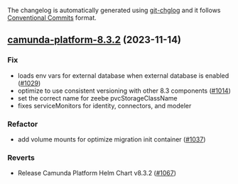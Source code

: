 The changelog is automatically generated using [git-chglog](https://github.com/git-chglog/git-chglog)
and it follows [Conventional Commits](https://www.conventionalcommits.org/en/v1.0.0/) format.


<a name="camunda-platform-8.3.2"></a>
## [camunda-platform-8.3.2](https://github.com/camunda/camunda-platform-helm/compare/camunda-platform-8.3.1...camunda-platform-8.3.2) (2023-11-14)

### Fix

* loads env vars for external database when external database is enabled ([#1029](https://github.com/camunda/camunda-platform-helm/issues/1029))
* optimize to use consistent versioning with other 8.3 components ([#1014](https://github.com/camunda/camunda-platform-helm/issues/1014))
* set the correct name for zeebe pvcStorageClassName
* fixes serviceMonitors for identity, connectors, and modeler

### Refactor

* add volume mounts for optimize migration init container ([#1037](https://github.com/camunda/camunda-platform-helm/issues/1037))

### Reverts

* Release Camunda Platform Helm Chart v8.3.2 ([#1067](https://github.com/camunda/camunda-platform-helm/issues/1067))

